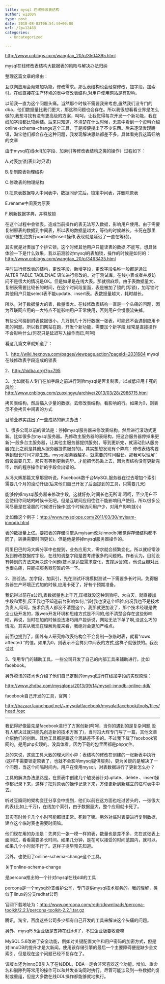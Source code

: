 ```yaml
---
title: mysql 在线修改表结构
author: w1100n
type: post
date: 2018-08-03T06:54:44+00:00
url: /?p=12488
categories:
  - Uncategorized

---
```

http://www.cnblogs.com/wangtao_20/p/3504395.html

mysql在线修改表结构大数据表的风险与解决办法归纳
  
整理这篇文章的缘由：

互联网应用会频繁加功能，修改需求。那么表结构也会经常修改，加字段，加索引。在线直接在生产环境的表中修改表结构,对用户使用网站是有影响。

以前我一直为这个问题头痛。当然那个时候不需要我来考虑,虽然我们没专门的dba，他们数据量比我们更大，那这种问题也会存在。所以我很想看看业界是怎么做的,我想寻找有没有更高级的方案，呵呵，让我觉得每次开发一个新功能，我在线加字段都比较纠结。后来只知道，不清楚在什么时候，无意中看到一个资料介绍online-schema-change这个工具，于是顺便搜出了不少东西。后来逐渐发现腾讯，淘宝他们都会存在这种问题，我发现解决思路都差不多。具体看完我这篇归纳的文章

由于mysql在线ddl(加字段、加索引等修改表结构之类的操作）过程如下：

A.对表加锁(表此时只读)
  
B.复制原表物理结构
  
C.修改表的物理结构
  
D.把原表数据导入中间表中，数据同步完后，锁定中间表，并删除原表
  
E.rename中间表为原表
  
F.刷新数据字典，并释放锁

在这个过程中会锁表。造成当前操作的表无法写入数据，影响用户使用。由于需要复制原表的数据到中间表，所以表的数据量越大，等待的时候越长，卡死在那里(用户被拒绝执行update和insert操作,表现就是延迟了一直在等待)。

其实就是对表加了个排它锁，这个时候其他用户只能读表的数据,不能写。想具体体验一下是什么效果，我以前测验对mysql的表加锁，操作的时候是如何的：http://www.cnblogs.com/wangtao_20/p/3463435.html

平时进行修改表的结构，更改字段，新增字段，更改字段名称一般都是通过ALTER TABLE TABLENAE 语法进行修改的。对于测试库，在线小表或者并发访问不是很大的情况是OK。但是如果是在线大表。那就很麻烦。由于表数据量大，复制表需要比较长的时间，在这个时间段里面，表是被加了锁的(写锁)，加写锁时其他用户只能select表不能update、insert表。表数据量越大，耗时越长。

所以，对于数据量大的表，数量很大。在线修改表结构一直是一个头痛的问题，因为互联网应用的一大特点不能影响用户正常使用，否则用户会慢慢流失掉。

有些公司碰到的表数据很小，几万到几十万行数据一张表，可能还不会遇到应用卡死的问题。所以我们网站在跑，开发个新功能，需要加个新字段,经常是直接操作不会影响什么(何况只是延迟写入操作而已,呵呵)

看这几篇文章就知道了：

1、http://wiki.hexnova.com/pages/viewpage.action?pageId=2031684 mysql在线修改表字段造成的锁表

2、http://hidba.org/?p=795

3、比如就有人专门在加字段之前进行测验mysql是否复制表，以减低应用卡死的风险：http://www.cnblogs.com/zuoxingyu/archive/2013/03/28/2986715.html

拷贝表结构，然后插入少量的数据。去修改表结构。看影响的行。如果为0，则表示不会拷贝中间表的方式

目前业界实践出了一些成熟的解决办法：

1、很多公司以前的做法是：停掉mysql服务器来修改表结构。然后进行滚动式更新。比如很多台mysql服务器。先修改主服务器的表结构，把这台服务器停掉来更新(一般多台主服务器，让其他主服务器提供服务)。等到更新完，就滚动到从服务器(在此之前是其他从服务器提供服务的)。其实想想发现有个弊病：修改表结构要等到很长时间才能生效。mysql服务器越多，就需要的时间越长。那我可以理解：假设需要几天，那只有等到更新完毕。才能把代码丢上去，因为表结构没有更新完毕，新的程序操作新的字段会出错的。

从冯大辉那篇文章那里听说，Facebook数千台MySQL服务器在过去增加个索引需要几个月的滚动升级(后来他们自己开发了后面提到的工具，只需要几天)

能够停掉mysql服务器来修改字段，这就好办,时间长也无所谓,呵呵，至少用户不会使用你网站的时候卡死吧。但是互联网应用往往不能影响用户使用，所以很多公司尽量是在凌晨的时候进行操作(这个时候访问用户少，对用户影响就小)

比如像这个例子：http://www.mysqlops.com/2011/03/30/myisam-innodb.html

表的数据量上亿。要把表的存储引擎从myisam改为innodb(我觉得存储结构都不同了，转换需要时间更长)，但是他是停掉mysql服务器操作的。

阿里巴巴的冯大辉分享中也提到，业务应用大，需求就会频繁变化。所以就经常涉及到修改数据库字段，在线的调整字段是要考虑很多的问题的。作者认为，目前没有特别的方法来解决这个问题(技术是适应需求变化，支撑运营的)。他说豆瓣对此也很头痛，只能把服务器短暂的停一下。

2、测验法。加字段，加索引，先在测试环境模拟测试一下需要多长时间。免得服务器生产环境正式加的时候,应用卡死了，好有个预期准备。

我记得以前在a公司,表数据量也上千万,压根就没这种测验吧，大白天，就直接加字段和索引,反正我也不知道前台影响如何,当时我也没这个经验,何况我也不是技术负责人,呵呵，技术负责人都没不清楚这个，我那就更加没了，那个技术经理是做企业级开发的，跟web开发环境和思维方式是不同的,他不清楚会存在这些影响吧，再说，当时在加的时候没法凑巧用户投诉说，网站无法下单了啊,没这么巧的情况。其实从我现在理解角度来看，我绝对会更加严格点。

前面也提到了，国外有人研究修改表结构会不会复制一张临时表，就看"rows affected "的值。如果为0，则表示不会拷贝中间表的方式,这样子就很快的。我没试过

3、使用专门的辅助工具。一些公司开发了自己的内部工具来辅助进行。比如facebook。

另外腾讯的技术也介绍了他们自己定制的tmysql进行在线加字段的实现原理：

http://www.zhdba.com/mysqlops/2013/09/14/mysql-innodb-online-ddl/

facebook自己开发的工具，官网：

http://bazaar.launchpad.net/~mysqlatfacebook/mysqlatfacebook/tools/files/head:/osc

* * *

我记得好像最先是facebook进行了方案创新(呵呵，当你的遇到的是复杂问题,没有人解决过就只能先创造新的技术方案了)，当时冯大辉专门写了一篇，其他文章介绍他们的创新。其他工具都是跟这个思路差不多的。不过我下载了facebook官网的，是用php实现的。没具体看。因为下载的包里面都是php文件。

总的来说，这些工具大致的理大同小异：表结构的修改在创建的一张新表中执行(这样不需要锁定原表了，也就不会影响mysql提供服务)，更为关键的是解决了一个问题，当这个间隔时间内，用户在使用mysql，对表数据进行了更新怎么办？

工具的解决办法思路是，在原表中创建几个触发器针对uptate、delete 、insert操作都记录下来，这样子把对原表的操作记录下来，方便更新到新建立的临时表中中去。

听过豆瓣网的架构变迁分享会中提到，他们以前在这方面也吃过苦头的，一张很大的表(比如上千万)，在线加个索引，由于数据量大，整个应用就卡死了。

其实有时候卡几个小时可能都很正常。死锁了嘛。另外对临时表要进行复制数据，建立这个临时表也需要时间嘛。

他们现在用的办法是：先拷贝一张一模一样的表，数量也是差不多，先在这张表上面测试，看看需要多长时间。如果几分钟，是在可以接受的时间范围内，就可以。如果几个小时就不行了。这样子提早预先知道。

另外，也使用了online-schema-change这个工具。

关于online-schema-change

是percona推出的一个针对mysql在线ddl的工具

percona是一个mysql分支维护公司，专门提供mysql技术服务的。我的理解，类似于linux的分支redhat公司

官网下载地址为：http://www.percona.com/redir/downloads/percona-toolkit/2.2.1/percona-toolkit-2.2.1.tar.gz

腾讯，淘宝，百度这些公司多少都有自己开发的工具来解决这个头痛的问题。

另外，mysql5.5企业版是支持在线ddl了，不过企业版要收费嘛

MySQL 5.6改进了安全功能，例如对关键配置文件和用户密码的加密方式，但是对InnoDB的提升才是大新闻。使用该存储引擎的最后一个主要障碍便是缺少全文索引，但是现在这个问题已经不复存在了。

该版本还为InnoDB引入了在线DDL，DBA一定会非常喜欢这个功能。增加、重命名和删除列等常用的操作可以和并发查询同时执行。尽管可能涉及到一些数据的复制或重组，但是大多数在线DDL操作都能够就地执行。